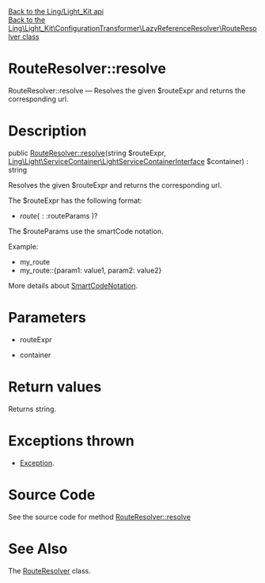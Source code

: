 [Back to the Ling/Light_Kit api](https://github.com/lingtalfi/Light_Kit/blob/master/doc/api/Ling/Light_Kit.md)<br>
[Back to the Ling\Light_Kit\ConfigurationTransformer\LazyReferenceResolver\RouteResolver class](https://github.com/lingtalfi/Light_Kit/blob/master/doc/api/Ling/Light_Kit/ConfigurationTransformer/LazyReferenceResolver/RouteResolver.md)


RouteResolver::resolve
================



RouteResolver::resolve — Resolves the given $routeExpr and returns the corresponding url.




Description
================


public [RouteResolver::resolve](https://github.com/lingtalfi/Light_Kit/blob/master/doc/api/Ling/Light_Kit/ConfigurationTransformer/LazyReferenceResolver/RouteResolver/resolve.md)(string $routeExpr, [Ling\Light\ServiceContainer\LightServiceContainerInterface](https://github.com/lingtalfi/Light/blob/master/doc/api/Ling/Light/ServiceContainer/LightServiceContainerInterface.md) $container) : string




Resolves the given $routeExpr and returns the corresponding url.

The $routeExpr has the following format:

- $route (  ::$routeParams  )?

The $routeParams use the smartCode notation.


Example:

- my_route
- my_route::{param1: value1, param2: value2}


More details about [SmartCodeNotation](https://github.com/lingtalfi/Bat/blob/master/SmartCodeTool.md).




Parameters
================


- routeExpr

    

- container

    


Return values
================

Returns string.


Exceptions thrown
================

- [Exception](http://php.net/manual/en/class.exception.php).&nbsp;







Source Code
===========
See the source code for method [RouteResolver::resolve](https://github.com/lingtalfi/Light_Kit/blob/master/ConfigurationTransformer/LazyReferenceResolver/RouteResolver.php#L41-L50)


See Also
================

The [RouteResolver](https://github.com/lingtalfi/Light_Kit/blob/master/doc/api/Ling/Light_Kit/ConfigurationTransformer/LazyReferenceResolver/RouteResolver.md) class.



